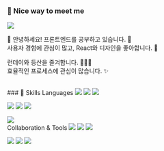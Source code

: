 ### 🤞 Nice way to meet me
<a href="https://mail.google.com/mail/?view=cm&amp;fs=1&amp;to=soyoon6875@gmail.com" target="_blank"><img src="https://img.shields.io/badge/soyoon6875@gmail.com-EA4335?style=flat-square&logo=gmail&logoColor=fff"/></a>

👋 안녕하세요! 프론트엔드를 공부하고 있습니다. 🚀 <br>
사용자 경험에 관심이 많고, React와 디자인을 좋아합니다. 💖<br>

런데이와 등산을 즐겨합니다. 🏃‍♀️🌄<br>
효율적인 프로세스에 관심이 많습니다. ✨

<br>
### 💪 Skills
Languages
<img src="https://img.shields.io/badge/React-61DAFB?style=flat-square&logo=react&logoColor=fff"> <img src="https://img.shields.io/badge/Redux-764ABC?style=flat-square&logo=Redux&logoColor=white"> <img src="https://img.shields.io/badge/Javascript-F7DF1E?style=flat-square&logo=javascript&logoColor=fff"><br>

<img src="https://img.shields.io/badge/CSS3-1572B6?style=flat-square&logo=CSS3&logoColor=fff"> <img src="https://img.shields.io/badge/PostCSS-DD3A0A?style=flat-square&logo=PostCSS&logoColor=white"> <img src="https://img.shields.io/badge/Scss-CC6699?style=flat-square&logo=sass&logoColor=fff"><br>

<img src="https://img.shields.io/badge/Typescript-3178C6?style=flat-square&logo=typescript&logoColor=fff"> 

<br>
Collaboration & Tools
<img src="https://img.shields.io/badge/Netlify-00C7B7?style=flat-square&logo=Netlify&logoColor=white"> <img src="https://img.shields.io/badge/Visualstudiocode-007ACC?style=flat-square&logo=visualstudiocode&logoColor=white"> <img src="https://img.shields.io/badge/Eclipseide-2C2255?style=flat-square&logo=eclipseide&logoColor=white"><br>

<img src="https://img.shields.io/badge/Figma-F24E1E?style=flat-square&logo=figma&logoColor=white"> <img src="https://img.shields.io/badge/Git-F05032?style=flat-square&logo=git&logoColor=white"> <img src="https://img.shields.io/badge/Github-181717?style=flat-square&logo=github&logoColor=white">
